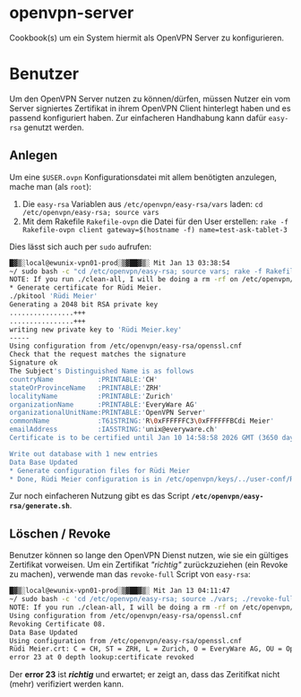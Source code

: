 # openvpn-server

Cookbook(s) um ein System hiermit als OpenVPN Server zu konfigurieren.

# Benutzer

Um den OpenVPN Server nutzen zu können/dürfen, müssen Nutzer ein vom Server signiertes Zertifikat in ihrem OpenVPN Client hinterlegt haben und es passend konfiguriert haben. Zur einfacheren Handhabung kann dafür `easy-rsa` genutzt werden.

## Anlegen

Um eine `$USER.ovpn` Konfigurationsdatei mit allem benötigten anzulegen, mache man (als `root`):

 1. Die `easy-rsa` Variablen aus `/etc/openvpn/easy-rsa/vars` laden: `cd /etc/openvpn/easy-rsa; source vars`
 2. Mit dem Rakefile `Rakefile-ovpn` die Datei für den User erstellen: `rake -f Rakefile-ovpn client gateway=$(hostname -f) name=test-ask-tablet-3`

Dies lässt sich auch per `sudo` aufrufen:

```bash
█▓▒░local@ewunix-vpn01-prod░▒▓██▓▒░ Mit Jan 13 03:38:54 
~/ sudo bash -c "cd /etc/openvpn/easy-rsa; source vars; rake -f Rakefile-ovpn client gateway=$(hostname -f) name='Rüdi Meier'"                      
NOTE: If you run ./clean-all, I will be doing a rm -rf on /etc/openvpn/keys
* Generate certificate for Rüdi Meier.
./pkitool 'Rüdi Meier'
Generating a 2048 bit RSA private key
................+++
................+++
writing new private key to 'Rüdi Meier.key'
-----
Using configuration from /etc/openvpn/easy-rsa/openssl.cnf
Check that the request matches the signature
Signature ok
The Subject's Distinguished Name is as follows
countryName           :PRINTABLE:'CH'
stateOrProvinceName   :PRINTABLE:'ZRH'
localityName          :PRINTABLE:'Zurich'
organizationName      :PRINTABLE:'EveryWare AG'
organizationalUnitName:PRINTABLE:'OpenVPN Server'
commonName            :T61STRING:'R\0xFFFFFFC3\0xFFFFFFBCdi Meier'
emailAddress          :IA5STRING:'unix@everyware.ch'
Certificate is to be certified until Jan 10 14:58:58 2026 GMT (3650 days)

Write out database with 1 new entries
Data Base Updated
* Generate configuration files for Rüdi Meier
* Done, Rüdi Meier configuration is in /etc/openvpn/keys/../user-conf/Rüdi Meier@ewunix-vpn01-prod.intern.ewcs.ch.ovpn
```

Zur noch einfacheren Nutzung gibt es das Script **`/etc/openvpn/easy-rsa/generate.sh`**.

## Löschen / Revoke

Benutzer können so lange den OpenVPN Dienst nutzen, wie sie ein gültiges Zertifikat vorweisen. Um ein Zertifikat *"richtig"* zurückzuziehen (ein Revoke zu machen), verwende man das `revoke-full` Script von `easy-rsa`:

```bash
█▓▒░local@ewunix-vpn01-prod░▒▓██▓▒░ Mit Jan 13 04:11:47 
~/ sudo bash -c 'cd /etc/openvpn/easy-rsa; source ./vars; ./revoke-full "Rüdi Meier"'    
NOTE: If you run ./clean-all, I will be doing a rm -rf on /etc/openvpn/keys
Using configuration from /etc/openvpn/easy-rsa/openssl.cnf
Revoking Certificate 08.
Data Base Updated
Using configuration from /etc/openvpn/easy-rsa/openssl.cnf
Rüdi Meier.crt: C = CH, ST = ZRH, L = Zurich, O = EveryWare AG, OU = OpenVPN Server, CN = R\C3\83\C2\BCdi Meier, emailAddress = unix@everyware.ch
error 23 at 0 depth lookup:certificate revoked
```

Der **error 23** ist ***richtig*** und erwartet; er zeigt an, dass das Zeritifkat nicht (mehr) verifiziert werden kann.
